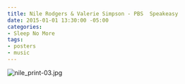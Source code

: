 ```yaml
---
title: Nile Rodgers & Valerie Simpson - PBS  Speakeasy
date: 2015-01-01 13:30:00 -05:00
categories:
- Sleep No More
tags:
- posters
- music
---
```


![nile_print-03.jpg](/uploads/nile_print-03.jpg)
